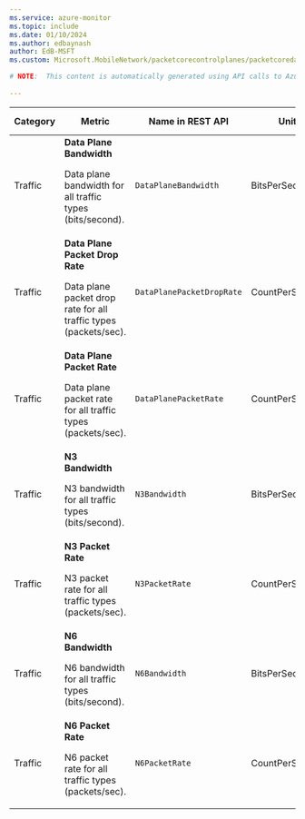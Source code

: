 ```yaml
---
ms.service: azure-monitor
ms.topic: include
ms.date: 01/10/2024
ms.author: edbaynash
author: EdB-MSFT
ms.custom: Microsoft.MobileNetwork/packetcorecontrolplanes/packetcoredataplanes, naam

# NOTE:  This content is automatically generated using API calls to Azure. Any edits made on these files will be overwritten in the next run of the script. 
 
---
```


  
  
|Category|Metric|Name in REST API|Unit|Aggregation|Dimensions|Time Grains|DS Export|
|---|---|---|---|---|---|---|---|
|Traffic|**Data Plane Bandwidth**<p><p>Data plane bandwidth for all traffic types (bits/second). |`DataPlaneBandwidth` |BitsPerSecond |Total |`SiteId`, `Direction`, `Interface`|PT1M |No|
|Traffic|**Data Plane Packet Drop Rate**<p><p>Data plane packet drop rate for all traffic types (packets/sec). |`DataPlanePacketDropRate` |CountPerSecond |Total |`SiteId`, `Cause`, `Direction`, `Interface`|PT1M |No|
|Traffic|**Data Plane Packet Rate**<p><p>Data plane packet rate for all traffic types (packets/sec). |`DataPlanePacketRate` |CountPerSecond |Total |`SiteId`, `Direction`, `Interface`|PT1M |No|
|Traffic|**N3 Bandwidth**<p><p>N3 bandwidth for all traffic types (bits/second). |`N3Bandwidth` |BitsPerSecond |Total |`SiteId`, `Direction`, `RanId`|PT1M |No|
|Traffic|**N3 Packet Rate**<p><p>N3 packet rate for all traffic types (packets/sec). |`N3PacketRate` |CountPerSecond |Total |`SiteId`, `Direction`|PT1M |No|
|Traffic|**N6 Bandwidth**<p><p>N6 bandwidth for all traffic types (bits/second). |`N6Bandwidth` |BitsPerSecond |Total |`SiteId`, `Direction`, `Dnn`|PT1M |No|
|Traffic|**N6 Packet Rate**<p><p>N6 packet rate for all traffic types (packets/sec). |`N6PacketRate` |CountPerSecond |Total |`SiteId`, `Direction`, `Dnn`|PT1M |No|